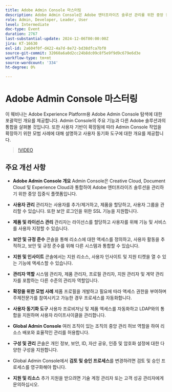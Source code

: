 ```yaml
---
title: Adobe Admin Console 마스터링
description: Adobe Admin Console은 Adobe 엔터프라이즈 솔루션 관리를 위한 중앙 집중식 플랫폼으로, 사용자 및 제품 관리, 보안 및 규정 준수 기능, 지원 리소스 및 확장 가능한 Best Practice를 조직에 제공합니다.
role: Admin, Developer, Leader, User
level: Intermediate
doc-type: Event
duration: 2767
last-substantial-update: 2024-12-06T00:00:00Z
jira: KT-16630
exl-id: 2a604f0f-d422-4a7d-8e72-bd38dfca7bf0
source-git-commit: 32060a6a0d2cc24b8dc09c8f5e9f9d9c679e6d3e
workflow-type: tm+mt
source-wordcount: '334'
ht-degree: 0%

---
```


# Adobe Admin Console 마스터링

이 웨비나는 Adobe Experience Platform용 Adobe Admin Console 탐색에 대한 포괄적인 개요를 제공합니다. Admin Console의 주요 기능과 다른 Adobe 솔루션과의 통합을 살펴볼 것입니다. 또한 사용자 기반이 확장됨에 따라 Admin Console 작업을 확장하기 위한 모범 사례에 대해 설명하고 사용자 동기화 도구에 대한 개요를 제공합니다.

>[!VIDEO](https://video.tv.adobe.com/v/3440937/?learn=on&enablevpops)

## 주요 개선 사항

* **Adobe Admin Console 개요** Admin Console은 Creative Cloud, Document Cloud 및 Experience Cloud과 통합하여 Adobe 엔터프라이즈 솔루션을 관리하기 위한 중앙 집중식 플랫폼입니다.

* **사용자 관리** 관리자는 사용자를 추가/제거하고, 제품을 할당하고, 사용자 그룹을 관리할 수 있습니다. 또한 보안 로그인을 위한 SSL 기능을 지원합니다.

* **제품 및 라이선스 관리** 관리자는 라이선스를 할당하고 사용자를 위해 기능 및 서비스를 사용자 지정할 수 있습니다.

* **보안 및 규정 준수** 콘솔을 통해 리소스에 대한 액세스를 정의하고, 사용자 활동을 추적하고, 보안 및 규정 준수를 위해 다른 시스템과 통합할 수 있습니다.

* **지원 및 인사이트** 콘솔에서는 지원 리소스, 사용자 인사이트 및 지원 티켓을 열 수 있는 기능에 액세스할 수 있습니다.

* **관리자 역할** 시스템 관리자, 제품 관리자, 프로필 관리자, 지원 관리자 및 계약 관리자를 포함하는 다른 수준의 관리자 역할입니다.

* **확장을 위한 모범 사례** 제품 프로필을 개발하고 필요에 따라 액세스 권한을 부여하며 주제전문가를 참여시키고 가능한 경우 프로세스를 자동화합니다.

* **사용자 동기화 도구** 사용자 프로비저닝 및 제품 액세스를 자동화하고 LDAP와의 통합을 지원하며 사용자 라이프사이클을 관리합니다.

* **Global Admin Console** 여러 조직이 있는 조직의 중앙 관리 허브 역할을 하여 리소스 배포와 효율적인 관리를 허용합니다.

* **구성 및 관리** 콘솔은 개인 정보, 보안, ID, 자산 공유, 인증 및 암호화 설정에 대한 다양한 구성을 지원합니다.

* Global Admin Console에서 **검토 및 승인 프로세스**&#x200B;를 변경하려면 검토 및 승인 프로세스를 영구화해야 합니다.

* **지원 및 리소스** 추가 지원을 받으려면 기술 계정 관리자 또는 고객 성공 관리자에게 문의하십시오.

